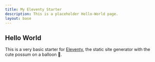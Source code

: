 ```yaml
---
title: My Eleventy Starter
description: This is a placeholder Hello-World page.
layout: base
---
```

## Hello World

This is a very basic starter for [Eleventy](https://11ty.dev), the
static site generator with the cute possum on a balloon 🎈.
